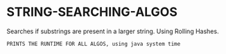 # STRING-SEARCHING-ALGOS
Searches if substrings are present in a larger string. Using Rolling Hashes.

`PRINTS THE RUNTIME FOR ALL ALGOS, using java system time`
